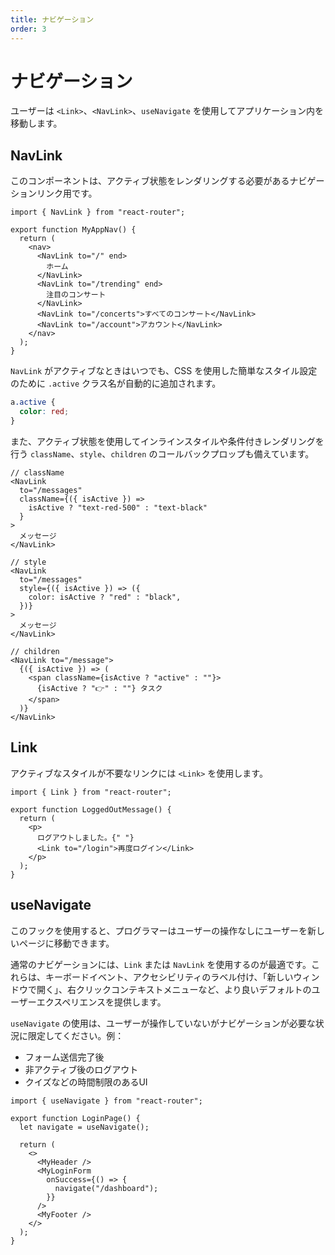 ```yaml
---
title: ナビゲーション
order: 3
---
```


# ナビゲーション

ユーザーは `<Link>`、`<NavLink>`、`useNavigate` を使用してアプリケーション内を移動します。

## NavLink

このコンポーネントは、アクティブ状態をレンダリングする必要があるナビゲーションリンク用です。

```tsx
import { NavLink } from "react-router";

export function MyAppNav() {
  return (
    <nav>
      <NavLink to="/" end>
        ホーム
      </NavLink>
      <NavLink to="/trending" end>
        注目のコンサート
      </NavLink>
      <NavLink to="/concerts">すべてのコンサート</NavLink>
      <NavLink to="/account">アカウント</NavLink>
    </nav>
  );
}
```

`NavLink` がアクティブなときはいつでも、CSS を使用した簡単なスタイル設定のために `.active` クラス名が自動的に追加されます。

```css
a.active {
  color: red;
}
```

また、アクティブ状態を使用してインラインスタイルや条件付きレンダリングを行う `className`、`style`、`children` のコールバックプロップも備えています。

```tsx
// className
<NavLink
  to="/messages"
  className={({ isActive }) =>
    isActive ? "text-red-500" : "text-black"
  }
>
  メッセージ
</NavLink>
```

```tsx
// style
<NavLink
  to="/messages"
  style={({ isActive }) => ({
    color: isActive ? "red" : "black",
  })}
>
  メッセージ
</NavLink>
```

```tsx
// children
<NavLink to="/message">
  {({ isActive }) => (
    <span className={isActive ? "active" : ""}>
      {isActive ? "👉" : ""} タスク
    </span>
  )}
</NavLink>
```

## Link

アクティブなスタイルが不要なリンクには `<Link>` を使用します。

```tsx
import { Link } from "react-router";

export function LoggedOutMessage() {
  return (
    <p>
      ログアウトしました。{" "}
      <Link to="/login">再度ログイン</Link>
    </p>
  );
}
```

## useNavigate

このフックを使用すると、プログラマーはユーザーの操作なしにユーザーを新しいページに移動できます。

通常のナビゲーションには、`Link` または `NavLink` を使用するのが最適です。これらは、キーボードイベント、アクセシビリティのラベル付け、「新しいウィンドウで開く」、右クリックコンテキストメニューなど、より良いデフォルトのユーザーエクスペリエンスを提供します。

`useNavigate` の使用は、ユーザーが操作していないがナビゲーションが必要な状況に限定してください。例：

- フォーム送信完了後
- 非アクティブ後のログアウト
- クイズなどの時間制限のあるUI

```tsx
import { useNavigate } from "react-router";

export function LoginPage() {
  let navigate = useNavigate();

  return (
    <>
      <MyHeader />
      <MyLoginForm
        onSuccess={() => {
          navigate("/dashboard");
        }}
      />
      <MyFooter />
    </>
  );
}
```

